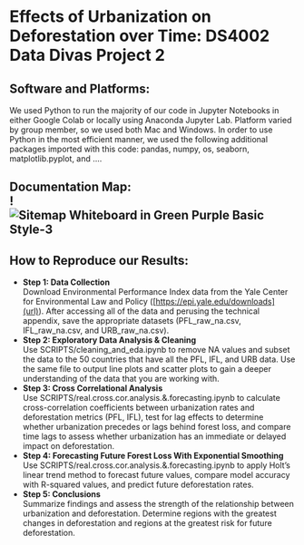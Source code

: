 # Effects of Urbanization on Deforestation over Time: DS4002 Data Divas Project 2
## Software and Platforms:
We used Python to run the majority of our code in Jupyter Notebooks in either Google Colab or locally using Anaconda Jupyter Lab. Platform varied by group member, so we used both Mac and Windows. In order to use Python in the most efficient manner, we used the following additional packages imported with this code: pandas, numpy, os, seaborn, matplotlib.pyplot, and .... 

## Documentation Map: <br>!![Sitemap Whiteboard in Green Purple Basic Style-3](https://github.com/user-attachments/assets/13713053-8ac6-406a-86c5-958c17e70ae3)



## How to Reproduce our Results:
* **Step 1: Data Collection** <br>
Download Environmental Performance Index data from the Yale Center for Environmental Law and Policy ([https://epi.yale.edu/downloads](url)). After accessing all of the data and perusing the technical appendix, save the appropriate datasets (PFL_raw_na.csv, IFL_raw_na.csv, and URB_raw_na.csv).
* **Step 2: Exploratory Data Analysis & Cleaning** <br>
Use SCRIPTS/cleaning_and_eda.ipynb to remove NA values and subset the data to the 50 countries that have all the PFL, IFL, and URB data. Use the same file to output line plots and scatter plots to gain a deeper understanding of the data that you are working with.
* **Step 3: Cross Correlational Analysis** <br>
Use SCRIPTS/real.cross.cor.analysis.&.forecasting.ipynb to calculate cross-correlation coefficients between urbanization rates and deforestation metrics (PFL, IFL), test for lag effects to determine whether urbanization precedes or lags behind forest loss, and compare time lags to assess whether urbanization has an immediate or delayed impact on deforestation.
* **Step 4: Forecasting Future Forest Loss With Exponential Smoothing** <br>
Use SCRIPTS/real.cross.cor.analysis.&.forecasting.ipynb to apply Holt’s linear trend method to forecast future values, compare model accuracy with R-squared values, and predict future deforestation rates.
* **Step 5: Conclusions** <br>
Summarize findings and assess the strength of the relationship between urbanization and deforestation.
Determine regions with the greatest changes in deforestation and regions at the greatest risk for future deforestation.
